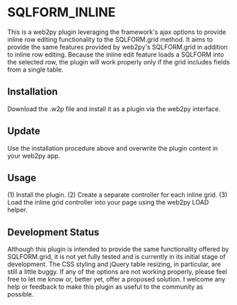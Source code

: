 <h1>SQLFORM_INLINE</h1>

This is a web2py plugin leveraging the framework's ajax options to provide inline row editing functionality to the SQLFORM.grid method. It aims to provide the same features provided by web2py's SQLFORM.grid in addition to inline row editing. Because the inline edit feature loads a SQLFORM into the selected row, the plugin will work properly only if the grid includes fields from a single table.




<h2>Installation</h2>

Download the .w2p file and install it as a plugin via the web2py interface.

<h2>Update</h2>

Use the installation procedure above and overwrite the plugin content in your web2py app.

<h2>Usage</h2>
(1) Install the plugin.
(2) Create a separate controller for each inline grid.
(3) Load the inline grid controller into your page using the web2py LOAD helper.

<h2>Development Status</h2>

Although this plugin is intended to provide the same functionality offered by SQLFORM.grid, it is not yet fully tested and is currently in its initial stage of development. The CSS styling and jQuery table resizing, in particular, are still a little buggy.
If any of the options are not working properly, please feel free to let me know or, better yet, offer a proposed solution. I welcome any help or feedback to make this plugin as useful to the community as possible.



